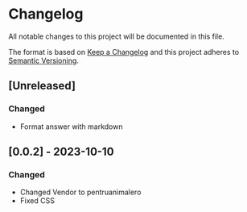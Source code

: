 # Changelog

All notable changes to this project will be documented in this file.

The format is based on [Keep a Changelog](http://keepachangelog.com/en/1.0.0/)
and this project adheres to [Semantic Versioning](http://semver.org/spec/v2.0.0.html).

## [Unreleased]

### Changed

- Format answer with markdown

## [0.0.2] - 2023-10-10

### Changed

- Changed Vendor to pentruanimalero
- Fixed CSS
